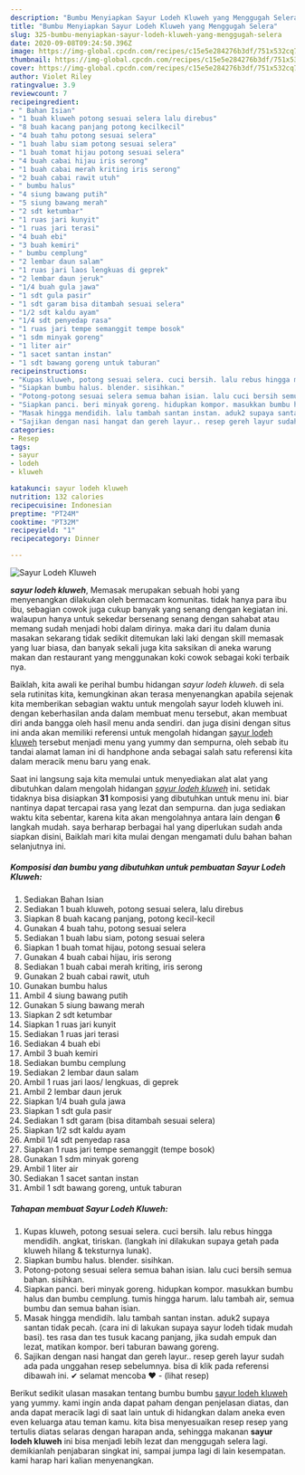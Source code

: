 ```yaml
---
description: "Bumbu Menyiapkan Sayur Lodeh Kluweh yang Menggugah Selera"
title: "Bumbu Menyiapkan Sayur Lodeh Kluweh yang Menggugah Selera"
slug: 325-bumbu-menyiapkan-sayur-lodeh-kluweh-yang-menggugah-selera
date: 2020-09-08T09:24:50.396Z
image: https://img-global.cpcdn.com/recipes/c15e5e284276b3df/751x532cq70/sayur-lodeh-kluweh-foto-resep-utama.jpg
thumbnail: https://img-global.cpcdn.com/recipes/c15e5e284276b3df/751x532cq70/sayur-lodeh-kluweh-foto-resep-utama.jpg
cover: https://img-global.cpcdn.com/recipes/c15e5e284276b3df/751x532cq70/sayur-lodeh-kluweh-foto-resep-utama.jpg
author: Violet Riley
ratingvalue: 3.9
reviewcount: 7
recipeingredient:
- " Bahan Isian"
- "1 buah kluweh potong sesuai selera lalu direbus"
- "8 buah kacang panjang potong kecilkecil"
- "4 buah tahu potong sesuai selera"
- "1 buah labu siam potong sesuai selera"
- "1 buah tomat hijau potong sesuai selera"
- "4 buah cabai hijau iris serong"
- "1 buah cabai merah kriting iris serong"
- "2 buah cabai rawit utuh"
- " bumbu halus"
- "4 siung bawang putih"
- "5 siung bawang merah"
- "2 sdt ketumbar"
- "1 ruas jari kunyit"
- "1 ruas jari terasi"
- "4 buah ebi"
- "3 buah kemiri"
- " bumbu cemplung"
- "2 lembar daun salam"
- "1 ruas jari laos lengkuas di geprek"
- "2 lembar daun jeruk"
- "1/4 buah gula jawa"
- "1 sdt gula pasir"
- "1 sdt garam bisa ditambah sesuai selera"
- "1/2 sdt kaldu ayam"
- "1/4 sdt penyedap rasa"
- "1 ruas jari tempe semanggit tempe bosok"
- "1 sdm minyak goreng"
- "1 liter air"
- "1 sacet santan instan"
- "1 sdt bawang goreng untuk taburan"
recipeinstructions:
- "Kupas kluweh, potong sesuai selera. cuci bersih. lalu rebus hingga mendidih. angkat, tiriskan. (langkah ini dilakukan supaya getah pada kluweh hilang &amp; teksturnya lunak)."
- "Siapkan bumbu halus. blender. sisihkan."
- "Potong-potong sesuai selera semua bahan isian. lalu cuci bersih semua bahan. sisihkan."
- "Siapkan panci. beri minyak goreng. hidupkan kompor. masukkan bumbu halus dan bumbu cemplung. tumis hingga harum. lalu tambah air, semua bumbu dan semua bahan isian."
- "Masak hingga mendidih. lalu tambah santan instan. aduk2 supaya santan tidak pecah. (cara ini di lakukan supaya sayur lodeh tidak mudah basi). tes rasa dan tes tusuk kacang panjang, jika sudah empuk dan lezat, matikan kompor. beri taburan bawang goreng."
- "Sajikan dengan nasi hangat dan gereh layur.. resep gereh layur sudah ada pada unggahan resep sebelumnya. bisa di klik pada referensi dibawah ini. ✔ selamat mencoba ♥           (lihat resep)"
categories:
- Resep
tags:
- sayur
- lodeh
- kluweh

katakunci: sayur lodeh kluweh 
nutrition: 132 calories
recipecuisine: Indonesian
preptime: "PT24M"
cooktime: "PT32M"
recipeyield: "1"
recipecategory: Dinner

---
```



![Sayur Lodeh Kluweh](https://img-global.cpcdn.com/recipes/c15e5e284276b3df/751x532cq70/sayur-lodeh-kluweh-foto-resep-utama.jpg)

<b><i>sayur lodeh kluweh</i></b>, Memasak merupakan sebuah hobi yang menyenangkan dilakukan oleh bermacam komunitas. tidak hanya para ibu ibu, sebagian cowok juga cukup banyak yang senang dengan kegiatan ini. walaupun hanya untuk sekedar bersenang senang dengan sahabat atau memang sudah menjadi hobi dalam dirinya. maka dari itu dalam dunia masakan sekarang tidak sedikit ditemukan laki laki dengan skill memasak yang luar biasa, dan banyak sekali juga kita saksikan di aneka warung makan dan restaurant yang menggunakan koki cowok sebagai koki terbaik nya.

Baiklah, kita awali ke perihal bumbu hidangan <i>sayur lodeh kluweh</i>. di sela sela rutinitas kita, kemungkinan akan terasa menyenangkan apabila sejenak kita memberikan sebagian waktu untuk mengolah sayur lodeh kluweh ini. dengan keberhasilan anda dalam membuat menu tersebut, akan membuat diri anda bangga oleh hasil menu anda sendiri. dan juga disini dengan situs ini anda akan memiliki referensi untuk mengolah hidangan <u>sayur lodeh kluweh</u> tersebut menjadi menu yang yummy dan sempurna, oleh sebab itu tandai alamat laman ini di handphone anda sebagai salah satu referensi kita dalam meracik menu baru yang enak.




Saat ini langsung saja kita memulai untuk menyediakan alat alat yang dibutuhkan dalam mengolah hidangan <u><i>sayur lodeh kluweh</i></u> ini. setidak tidaknya bisa disiapkan <b>31</b> komposisi yang dibutuhkan untuk menu ini. biar nantinya dapat tercapai rasa yang lezat dan sempurna. dan juga sediakan waktu kita sebentar, karena kita akan mengolahnya antara lain dengan <b>6</b> langkah mudah. saya berharap berbagai hal yang diperlukan sudah anda siapkan disini, Baiklah mari kita mulai dengan mengamati dulu bahan bahan selanjutnya ini.

<!--inarticleads1-->

##### Komposisi dan bumbu yang dibutuhkan untuk pembuatan Sayur Lodeh Kluweh:

1. Sediakan  Bahan Isian
1. Sediakan 1 buah kluweh, potong sesuai selera, lalu direbus
1. Siapkan 8 buah kacang panjang, potong kecil-kecil
1. Gunakan 4 buah tahu, potong sesuai selera
1. Sediakan 1 buah labu siam, potong sesuai selera
1. Siapkan 1 buah tomat hijau, potong sesuai selera
1. Gunakan 4 buah cabai hijau, iris serong
1. Sediakan 1 buah cabai merah kriting, iris serong
1. Gunakan 2 buah cabai rawit, utuh
1. Gunakan  bumbu halus
1. Ambil 4 siung bawang putih
1. Gunakan 5 siung bawang merah
1. Siapkan 2 sdt ketumbar
1. Siapkan 1 ruas jari kunyit
1. Sediakan 1 ruas jari terasi
1. Sediakan 4 buah ebi
1. Ambil 3 buah kemiri
1. Sediakan  bumbu cemplung
1. Sediakan 2 lembar daun salam
1. Ambil 1 ruas jari laos/ lengkuas, di geprek
1. Ambil 2 lembar daun jeruk
1. Siapkan 1/4 buah gula jawa
1. Siapkan 1 sdt gula pasir
1. Sediakan 1 sdt garam (bisa ditambah sesuai selera)
1. Siapkan 1/2 sdt kaldu ayam
1. Ambil 1/4 sdt penyedap rasa
1. Siapkan 1 ruas jari tempe semanggit (tempe bosok)
1. Gunakan 1 sdm minyak goreng
1. Ambil 1 liter air
1. Sediakan 1 sacet santan instan
1. Ambil 1 sdt bawang goreng, untuk taburan




<!--inarticleads2-->

##### Tahapan membuat Sayur Lodeh Kluweh:

1. Kupas kluweh, potong sesuai selera. cuci bersih. lalu rebus hingga mendidih. angkat, tiriskan. (langkah ini dilakukan supaya getah pada kluweh hilang &amp; teksturnya lunak).
1. Siapkan bumbu halus. blender. sisihkan.
1. Potong-potong sesuai selera semua bahan isian. lalu cuci bersih semua bahan. sisihkan.
1. Siapkan panci. beri minyak goreng. hidupkan kompor. masukkan bumbu halus dan bumbu cemplung. tumis hingga harum. lalu tambah air, semua bumbu dan semua bahan isian.
1. Masak hingga mendidih. lalu tambah santan instan. aduk2 supaya santan tidak pecah. (cara ini di lakukan supaya sayur lodeh tidak mudah basi). tes rasa dan tes tusuk kacang panjang, jika sudah empuk dan lezat, matikan kompor. beri taburan bawang goreng.
1. Sajikan dengan nasi hangat dan gereh layur.. resep gereh layur sudah ada pada unggahan resep sebelumnya. bisa di klik pada referensi dibawah ini. ✔ selamat mencoba ♥ -           (lihat resep)




Berikut sedikit ulasan masakan tentang bumbu bumbu <u>sayur lodeh kluweh</u> yang yummy. kami ingin anda dapat paham dengan penjelasan diatas, dan anda dapat meracik lagi di saat lain untuk di hidangkan dalam aneka even even keluarga atau teman kamu. kita bisa menyesuaikan resep resep yang tertulis diatas selaras dengan harapan anda, sehingga makanan <b>sayur lodeh kluweh</b> ini bisa menjadi lebih lezat dan menggugah selera lagi. demikianlah penjabaran singkat ini, sampai jumpa lagi di lain kesempatan. kami harap hari kalian menyenangkan.
